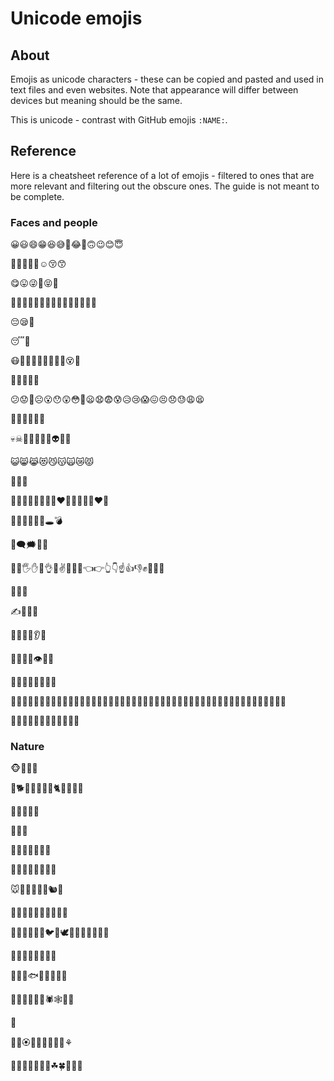 # Unicode emojis

## About 

Emojis as unicode characters - these can be copied and pasted and used in text files and even websites. Note that appearance will differ between devices but meaning should be the same.

This is unicode - contrast with GitHub emojis `:NAME:`.

## Reference

Here is a cheatsheet reference of a lot of emojis - filtered to ones that are more relevant and filtering out the obscure ones. The guide is not meant to be complete.

### Faces and people 

😀😃😄😁😆😅🤣😂🙂🙃😉😊😇

🥰😍🤩😘😗☺😚😙

😋😛😜🤪😝🤑

🤗🤭🤫🤔🤐🤨😐😑😶😏😒🙄😬🤥😌

😔😪🤤

😴🥱

😷🤒🤕🤢🤮🤧🥵🥶🥴😵🤯

🤠🥳😎🤓🧐

😕😟🙁☹😮😯😲😳🥺😦😧😨😰😥😢😱😖😣😞😓😩😫

😤😡😠🤬😈👿

💀☠💩🤡👹👺👻👽👾🤖

😺😸😹😻😼😽🙀😿😾

🙈🙉🙊

💋💌💘💝💖💗💓💔❤🧡💛💚💙💜❤🖤

💯💢💥💫💦💨🕳💣

💬🗨🗯💭💤

👋🤚🖐✋🖖👌🤏✌🤞🤘🤙👈👉👆👇☝️👍👎✊👊🤛🤜

🙌🤝🙏

✍💅🤳💪

🦾🦿🦵🦶👂👃

🧠🦷🦴👀👁👅👄

🤦‍♂️🤦‍♀️🤷‍♂️🤷‍♀️

👨‍⚕️👨‍🏫👨‍⚖️👨‍🌾👨‍🍳👨‍🔧👨‍🏭👨‍💼👨‍🔬👨‍💻👨‍🎤👨‍🎨👨‍✈️👨‍🚀👨‍🚒👮‍♂️🕵️‍♂️💂‍♂️👷‍♂️🤴👳‍♂️👲🤵🎅🧙‍♀️🧙‍♂️

🏄‍♂️🏊‍♂️🏋️‍♂️🤹‍♂️🧘‍♀️🛀🛌

### Nature

🐵🐒🦍🦧

🐶🐕🐩🐺🦊🦝🐱🐈🦁🐯🐅🐆

🐴🐎🦄🦓🦌

🐂🐃🐄

🐷🐖🐗🐽🐏🐑🐐

🐪🐫🐫🦙🦒🐘🦏🦛

🐭🐁🐀🐹🐰🐇🐿🦔

🦇🐻🐨🐼🦥🦦🦨🦘🦡🐾

🦃🐔🐓🐣🐤🐥🐦🐧🕊🦅🦆🦢🦉🦩🦚🦜

🐸🐊🐢🐍🐲🐉🦕🦖

🐳🐋🐬🐟🐡🦈🐙🐚🐌

🦋🐛🐜🐝🐞🦗🕷🕸🦂🦟

🦠

💐🌸🏵🌹🥀🌺🌻🌼🌷⚘

🌱🌲🌳🌴🌵🌾🌿☘🍀🍁🍂🍃



